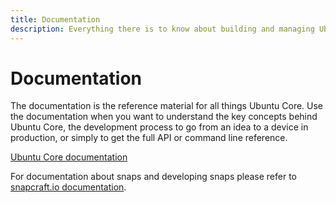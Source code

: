 ```yaml
---
title: Documentation
description: Everything there is to know about building and managing Ubuntu Core devices. The complete documentation and reference materials.
---
```


# Documentation

The documentation is the reference material for all things Ubuntu Core. Use the documentation when you want to understand the key concepts behind Ubuntu Core, the development process to go from an idea to a device in production, or simply to get the full API or command line reference.

[Ubuntu Core documentation](http://docs.ubuntu.com/core/en/)

For documentation about snaps and developing snaps please refer to [snapcraft.io documentation](http://snapcraft.io/docs/).
